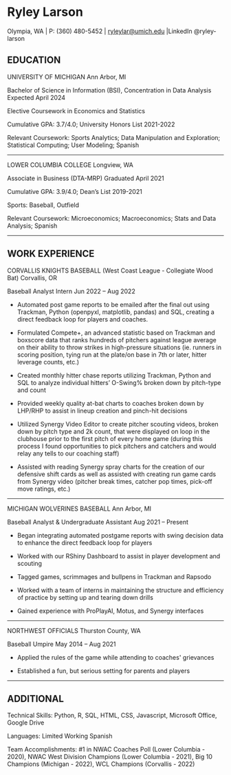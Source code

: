 # Ryley Larson
Olympia, WA | P: (360) 480-5452 | ryleylar@umich.edu |LinkedIn @ryley-larson

EDUCATION	
---------
UNIVERSITY OF MICHIGAN	Ann Arbor, MI

Bachelor of Science in Information (BSI), Concentration in Data Analysis	Expected April 2024

Elective Coursework in Economics and Statistics

Cumulative GPA: 3.7/4.0; University Honors List 2021-2022

Relevant Coursework: Sports Analytics; Data Manipulation and Exploration; Statistical Computing; User Modeling; Spanish
____________________________________
LOWER COLUMBIA COLLEGE	Longview, WA

Associate in Business (DTA-MRP)	Graduated April 2021

Cumulative GPA: 3.9/4.0; Dean’s List 2019-2021

Sports: Baseball, Outfield

Relevant Coursework: Microeconomics; Macroeconomics; Stats and Data Analysis; Spanish
__________________________________
WORK EXPERIENCE	
---------------
CORVALLIS KNIGHTS BASEBALL (West Coast League - Collegiate Wood Bat)	Corvallis, OR

Baseball Analyst Intern	Jun 2022 – Aug 2022

- Automated post game reports to be emailed after the final out using Trackman, Python (openpyxl, matplotlib, pandas) and SQL, creating a direct feedback loop for players and coaches.

- Formulated Compete+, an advanced statistic based on Trackman and boxscore data that ranks hundreds of pitchers against league average on their ability to throw strikes in high-pressure situations (ie. runners in scoring position, tying run at the plate/on base in 7th or later, hitter leverage counts, etc.)

- Created monthly hitter chase reports utilizing Trackman, Python and SQL to analyze individual hitters’ O-Swing% broken down by pitch-type and count

- Provided weekly quality at-bat charts to coaches broken down by LHP/RHP to assist in lineup creation and pinch-hit decisions

- Utilized Synergy Video Editor to create pitcher scouting videos, broken down by pitch type and 2k count, that were displayed on loop in the clubhouse prior to the first pitch of every home game (during this process I found opportunities to pick pitchers and catchers and would relay any tells to our coaching staff)

- Assisted with reading Synergy spray charts for the creation of our defensive shift cards as well as assisted with creating run game cards from Synergy video (pitcher break times, catcher pop times, pick-off move ratings, etc.)
_________________________________________________________________________________
MICHIGAN WOLVERINES BASEBALL	Ann Arbor, MI

Baseball Analyst & Undergraduate Assistant	Aug 2021 – Present

- Began integrating automated postgame reports with swing decision data to enhance the direct feedback loop for players

- Worked with our RShiny Dashboard to assist in player development and scouting

- Tagged games, scrimmages and bullpens in Trackman and Rapsodo

- Worked with a team of interns in maintaining the structure and efficiency of practice by setting up and tearing down drills

- Gained experience with ProPlayAI, Motus, and Synergy interfaces
_________________________________________
NORTHWEST OFFICIALS	Thurston County, WA

Baseball Umpire	May 2014 – Aug 2021

- Applied the rules of the game while attending to coaches' grievances

- Established a fun, but serious setting for parents and players
_______________________________________
ADDITIONAL	
-----------
Technical Skills: Python, R, SQL, HTML, CSS, Javascript, Microsoft Office, Google Drive

Languages: Limited Working Spanish

Team Accomplishments: #1 in NWAC Coaches Poll (Lower Columbia - 2020), NWAC West Division Champions (Lower Columbia - 2021), Big 10 Champions (Michigan - 2022), WCL Champions (Corvallis - 2022)
